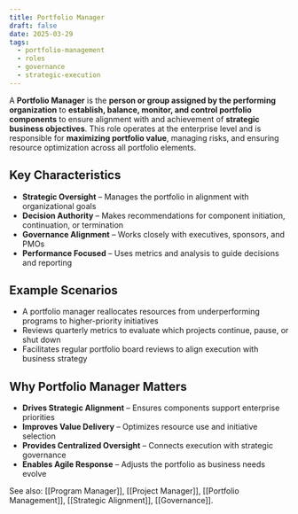 ```yaml
---
title: Portfolio Manager
draft: false
date: 2025-03-29
tags:
  - portfolio-management
  - roles
  - governance
  - strategic-execution
---
```


A **Portfolio Manager** is the **person or group assigned by the performing organization** to **establish, balance, monitor, and control portfolio components** to ensure alignment with and achievement of **strategic business objectives**. This role operates at the enterprise level and is responsible for **maximizing portfolio value**, managing risks, and ensuring resource optimization across all portfolio elements.

## Key Characteristics

- **Strategic Oversight** – Manages the portfolio in alignment with organizational goals  
- **Decision Authority** – Makes recommendations for component initiation, continuation, or termination  
- **Governance Alignment** – Works closely with executives, sponsors, and PMOs  
- **Performance Focused** – Uses metrics and analysis to guide decisions and reporting

## Example Scenarios

- A portfolio manager reallocates resources from underperforming programs to higher-priority initiatives  
- Reviews quarterly metrics to evaluate which projects continue, pause, or shut down  
- Facilitates regular portfolio board reviews to align execution with business strategy

## Why Portfolio Manager Matters

- **Drives Strategic Alignment** – Ensures components support enterprise priorities  
- **Improves Value Delivery** – Optimizes resource use and initiative selection  
- **Provides Centralized Oversight** – Connects execution with strategic governance  
- **Enables Agile Response** – Adjusts the portfolio as business needs evolve

See also: [[Program Manager]], [[Project Manager]], [[Portfolio Management]], [[Strategic Alignment]], [[Governance]].
